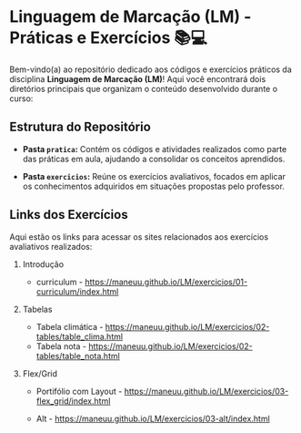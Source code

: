 # Linguagem de Marcação (LM) - Práticas e Exercícios 📚💻

Bem-vindo(a) ao repositório dedicado aos códigos e exercícios práticos da disciplina **Linguagem de Marcação (LM)**! Aqui você encontrará dois diretórios principais que organizam o conteúdo desenvolvido durante o curso:

## Estrutura do Repositório

- **Pasta `pratica`:**
  Contém os códigos e atividades realizados como parte das práticas em aula, ajudando a consolidar os conceitos aprendidos.

- **Pasta `exercicios`:**
  Reúne os exercícios avaliativos, focados em aplicar os conhecimentos adquiridos em situações propostas pelo professor.

## Links dos Exercícios

Aqui estão os links para acessar os sites relacionados aos exercícios avaliativos realizados:

1. Introdução

   - curriculum - https://maneuu.github.io/LM/exercicios/01-curriculum/index.html

2. Tabelas

   - Tabela climática - https://maneuu.github.io/LM/exercicios/02-tables/table_clima.html
   - Tabela nota - https://maneuu.github.io/LM/exercicios/02-tables/table_nota.html

3. Flex/Grid

   - Portifólio com Layout - https://maneuu.github.io/LM/exercicios/03-flex_grid/index.html

   - Alt - https://maneuu.github.io/LM/exercicios/03-alt/index.html
